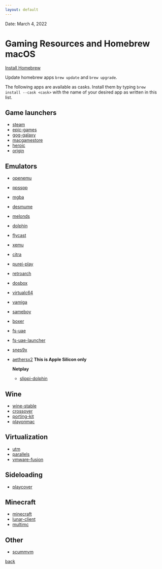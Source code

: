 ```yaml
---
layout: default
---
```


Date: March 4, 2022

# Gaming Resources and Homebrew macOS

[Install Homebrew](https://brew.sh)

Update homebrew apps `brew update` and `brew upgrade`.

The following apps are available as casks. Install them by typing `brew install --cask <cask>` with the name of your desired app <cask> as written in this list.

## Game launchers

* [steam](https://formulae.brew.sh/cask/steam#default)
* [epic-games](https://formulae.brew.sh/cask/epic-games#default)
* [gog-galaxy](https://formulae.brew.sh/cask/gog-galaxy#default)
* [macgamestore](https://formulae.brew.sh/cask/macgamestore#default)
* [heroic](https://formulae.brew.sh/cask/heroic#default)
* [origin](https://formulae.brew.sh/cask/origin#default)

## Emulators

* [openemu](https://formulae.brew.sh/cask/openemu#default)
* [ppsspp](https://formulae.brew.sh/cask/ppsspp#default)
* [mgba](https://formulae.brew.sh/cask/mgba#default)
* [desmume](https://formulae.brew.sh/cask/desmume#default)
* [melonds](https://formulae.brew.sh/cask/melonds#default)
* [dolphin](https://formulae.brew.sh/cask/dolphin#default)
* [flycast](https://formulae.brew.sh/cask/flycast#default)
* [xemu](https://formulae.brew.sh/cask/xemu#default)
* [citra](https://formulae.brew.sh/cask/citra#default)
* [purei-play](https://formulae.brew.sh/cask/purei-play#default)
* [retroarch](https://formulae.brew.sh/cask/retroarch#default)
* [dosbox](https://formulae.brew.sh/cask/dosbox#default)
* [virtualc64](https://formulae.brew.sh/cask/virtualc64#default)
* [vamiga](https://formulae.brew.sh/cask/vamiga#default)
* [sameboy](https://formulae.brew.sh/cask/sameboy#default)
* [boxer](https://formulae.brew.sh/cask/boxer#default)
* [fs-uae](https://formulae.brew.sh/cask/fs-uae#default)
* [fs-uae-launcher](https://formulae.brew.sh/cask/fs-uae-launcher#default)
* [snes9x](https://formulae.brew.sh/cask/snes9x#default)
* [aethersx2](https://formulae.brew.sh/cask/aethersx2#default) **This is Apple Silicon only**

	**Netplay**
	* [slippi-dolphin](https://formulae.brew.sh/cask/slippi-dolphin#default)

## Wine
* [wine-stable](https://formulae.brew.sh/cask/wine-stable#default)
* [crossover](https://formulae.brew.sh/cask/crossover#default)
* [porting-kit](https://formulae.brew.sh/cask/porting-kit#default)
* [playonmac](https://formulae.brew.sh/cask/playonmac#default)

## Virtualization
* [utm](https://formulae.brew.sh/cask/utm#default)
* [parallels](https://formulae.brew.sh/cask/parallels#default)
* [vmware-fusion](https://formulae.brew.sh/cask/vmware-fusion#default)

## Sideloading
* [playcover](https://formulae.brew.sh/cask/playcover#default)

## Minecraft
* [minecraft](https://formulae.brew.sh/cask/minecraft#default)
* [lunar-client](https://formulae.brew.sh/cask/lunar-client#default)
* [multimc](https://formulae.brew.sh/cask/multimc#default)

## Other
* [scummvm](https://formulae.brew.sh/cask/scummvm#default)

[back](https://depal1.github.io/mac-gaming/)
	

